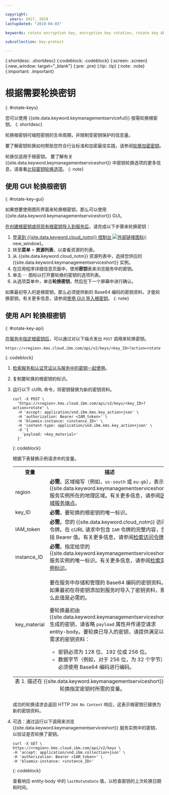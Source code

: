 ```yaml
---

copyright:
  years: 2017, 2019
lastupdated: "2019-04-03"

keywords: rotate encryption key, encryption key rotation, rotate key API examples 

subcollection: key-protect

---
```


{:shortdesc: .shortdesc}
{:codeblock: .codeblock}
{:screen: .screen}
{:new_window: target="_blank"}
{:pre: .pre}
{:tip: .tip}
{:note: .note}
{:important: .important}

# 根据需要轮换密钥
{: #rotate-keys}

您可以使用 {{site.data.keyword.keymanagementservicefull}} 按需轮换根密钥。
{: shortdesc}

轮换根密钥可缩短密钥的生命周期，并限制受密钥保护的信息量。   

要了解密钥轮换如何帮助您符合行业标准和加密最佳实践，请参阅[轮换加密密钥](/docs/services/key-protect?topic=key-protect-key-rotation)。

轮换仅适用于根密钥。
要了解有关 {{site.data.keyword.keymanagementserviceshort}} 中密钥轮换选项的更多信息，请查看[比较密钥轮换选项](/docs/services/key-protect?topic=key-protect-key-rotation#compare-key-rotation-options)。
{: note}

## 使用 GUI 轮换根密钥
{: #rotate-key-gui}

如果想要使用图形界面来轮换根密钥，那么可以使用 {{site.data.keyword.keymanagementserviceshort}} GUI。

[在创建根密钥或将现有根密钥导入到服务后](/docs/services/key-protect?topic=key-protect-create-root-keys)，请完成以下步骤来轮换密钥：

1. [登录到 {{site.data.keyword.cloud_notm}} 控制台 ![外部链接图标](../../icons/launch-glyph.svg "外部链接图标")](https://{DomainName}/){: new_window}。
2. 转至**菜单** &gt; **资源列表**，以查看资源的列表。
3. 从 {{site.data.keyword.cloud_notm}} 资源列表中，选择您供应的 {{site.data.keyword.keymanagementserviceshort}} 实例。
4. 在应用程序详细信息页面中，使用**密钥**表来浏览服务中的密钥。
5. 单击 ⋯ 图标以打开要轮换的密钥的选项列表。
6. 从选项菜单中，单击**轮换密钥**，然后在下一个屏幕中进行确认。

如果最初导入的是根密钥，那么必须提供新的 Base64 编码的密钥资料，才能轮换密钥。有关更多信息，请参阅[使用 GUI 导入根密钥](/docs/services/key-protect?topic=key-protect-import-root-keys#gui)。
{: note}

## 使用 API 轮换根密钥
{: #rotate-key-api}

[在服务中指定根密钥后](/docs/services/key-protect?topic=key-protect-create-root-keys)，可以通过对以下端点发出 `POST` 调用来轮换密钥。

```
https://<region>.kms.cloud.ibm.com/api/v2/keys/<key_ID>?action=rotate
```
{: codeblock}

1. [检索服务和认证凭证以与服务中的密钥一起使用](/docs/services/key-protect?topic=key-protect-set-up-api)。

2. 复制要轮换的根密钥的标识。

3. 运行以下 cURL 命令，将密钥替换为新的密钥资料。

    ```cURL
    curl -X POST \
      'https://<region>.kms.cloud.ibm.com/api/v2/keys/<key_ID>?action=rotate' \
      -H 'accept: application/vnd.ibm.kms.key_action+json' \
      -H 'authorization: Bearer <IAM_token>' \
      -H 'bluemix-instance: <instance_ID>' \
      -H 'content-type: application/vnd.ibm.kms.key_action+json' \
      -d '{
        'payload: <key_material>'
      }'
    ```
    {: codeblock}

    根据下表替换示例请求中的变量。

    <table>
      <tr>
        <th>变量</th>
        <th>描述</th>
      </tr>
      <tr>
        <td><varname>region</varname></td>
        <td><strong>必需</strong>。区域缩写（例如，<code>us-south</code> 或 <code>eu-gb</code>），表示 {{site.data.keyword.keymanagementserviceshort}} 服务实例所在的地理区域。有关更多信息，请参阅<a href="/docs/services/key-protect?topic=key-protect-regions#endpoints">区域服务端点</a>。</td>
      </tr>
      <tr>
        <td><varname>key_ID</varname></td>
        <td><strong>必需</strong>。要轮换的根密钥的唯一标识。</td>
      </tr>
      <tr>
        <td><varname>IAM_token</varname></td>
        <td><strong>必需</strong>。您的 {{site.data.keyword.cloud_notm}} 访问令牌。在 cURL 请求中包含 <code>IAM</code> 令牌的完整内容，包括 Bearer 值。有关更多信息，请参阅<a href="/docs/services/key-protect?topic=key-protect-retrieve-access-token">检索访问令牌</a>。</td>
      </tr>
      <tr>
        <td><varname>instance_ID</varname></td>
        <td><strong>必需</strong>。指定给您的 {{site.data.keyword.keymanagementserviceshort}} 服务实例的唯一标识。有关更多信息，请参阅<a href="/docs/services/key-protect?topic=key-protect-retrieve-instance-ID">检索实例标识</a>。</td>
      </tr>
      <tr>
        <td><varname>key_material</varname></td>
        <td>
          <p>要在服务中存储和管理的 Base64 编码的密钥资料。如果最初在将密钥添加到服务时导入了密钥资料，那么此值是必需的。</p>
          <p>要轮换最初由 {{site.data.keyword.keymanagementserviceshort}} 生成的密钥，请省略 <code>payload</code> 属性并传递空请求 entity-body。要轮换已导入的密钥，请提供满足以下需求的密钥资料：</p>
          <p>
            <ul>
              <li>密钥必须为 128 位、192 位或 256 位。</li>
              <li>数据字节（例如，对于 256 位，为 32 个字节）必须使用 Base64 编码进行编码。</li>
            </ul>
          </p>
        </td>
      </tr>
      <caption style="caption-side:bottom;">表 1. 描述在 {{site.data.keyword.keymanagementserviceshort}} 中轮换指定密钥时所需的变量。</caption>
    </table>

    成功的轮换请求会返回 HTTP `204 No Content` 响应，这表示根密钥已替换为新的密钥资料。

4. 可选：通过运行以下调用来浏览 {{site.data.keyword.keymanagementserviceshort}} 服务实例中的密钥，以验证是否轮换了密钥。

    ```cURL
    curl -X GET \
    https://<region>.kms.cloud.ibm.com/api/v2/keys \
    -H 'accept: application/vnd.ibm.collection+json' \
    -H 'authorization: Bearer <IAM_token>' \
    -H 'bluemix-instance: <instance_ID>'
    ```
    {: codeblock}
  
    查看响应 entity-body 中的 `lastRotateDate` 值，以检查密钥的上次轮换日期和时间。
    
